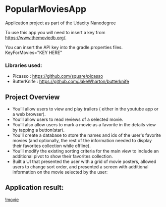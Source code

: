 # PopularMoviesApp
Application project as part of the Udacity Nanodegree

To use this app you will need to insert a key from https://www.themoviedb.org/.

You can insert the API key into the gradle.properties files.
KeyForMovies="KEY HERE"

### Libraries used:

* Picasso : https://github.com/square/picasso
* ButterKnife : https://github.com/JakeWharton/butterknife


## Project Overview

* You’ll allow users to view and play trailers ( either in the youtube app or a web browser).
* You’ll allow users to read reviews of a selected movie.
* You’ll also allow users to mark a movie as a favorite in the details view by tapping a button(star).
* You'll create a database to store the names and ids of the user's favorite movies (and optionally, the rest of the information needed to display their favorites collection while offline).
* You’ll modify the existing sorting criteria for the main view to include an additional pivot to show their favorites collection.
* Built a UI that presented the user with a grid of movie posters, allowed users to change sort order, and presented a screen with additional information on the movie selected by the user:


## Application result:

[!movie](movie.gif)
